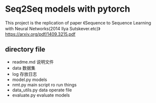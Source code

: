 # Seq2Seq models with pytorch
This project is the replication of paper 《Sequence to Sequence Learning with Neural Networks(2014 Ilya Sutskever.etc)》https://arxiv.org/pdf/1409.3215.pdf

## directory file
- readme.md             说明文件
- data                      数据集
- log                        存放日志
- model.py                models
- nmt.py                   main script ro run things
- data_utils.py          data operate file
- evaluate.py             evaluate models
